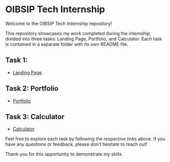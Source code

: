 # OIBSIP Tech Internship

Welcome to the OIBSIP Tech Internship repository!

This repository showcases my work completed during the internship, divided into three tasks: Landing Page, Portfolio, and Calculator. Each task is contained in a separate folder with its own README file.

## Task 1:
- [Landing Page](https://github.com/sohail019/OIBSIP/tree/main/Task%201%20-%20Landing%20Page)

## Task 2: Portfolio
- [Portfolio](https://github.com/sohail019/OIBSIP/tree/main/Task%202%20-%20Portfolio)

## Task 3: Calculator
- [Calculator](https://github.com/sohail019/OIBSIP/tree/main/Task%203%20-%20Calculator)

Feel free to explore each task by following the respective links above. If you have any questions or feedback, please don't hesitate to reach out!

Thank you for this opportunity to demonstrate my skills.

